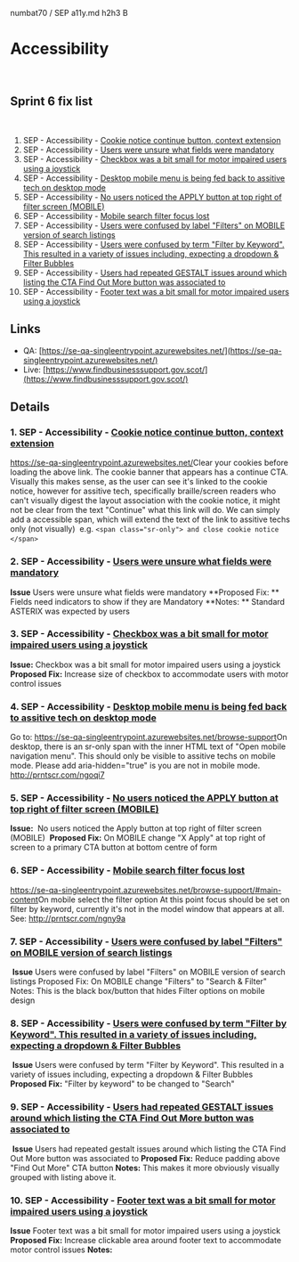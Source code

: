 
numbat70 / SEP
a11y.md
h2h3 B
# Accessibility
​
## Sprint 6 fix list
​
1. SEP - Accessibility - [Cookie notice continue button, context extension](https://scotent.leankit.com/card/829611697)
2. SEP - Accessibility - [Users were unsure what fields were mandatory](https://scotent.leankit.com/card/831026973)
3. SEP - Accessibility - [Checkbox was a bit small for motor impaired users using a joystick](https://scotent.leankit.com/card/831030274)
4. SEP - Accessibility - [Desktop mobile menu is being fed back to assitive tech on desktop mode](https://scotent.leankit.com/card/829592114)
5. SEP - Accessibility - [No users noticed the APPLY button at top right of filter screen (MOBILE)](https://scotent.leankit.com/card/831033681)
6. SEP - Accessibility - [Mobile search filter focus lost](https://scotent.leankit.com/card/829584216)
7. SEP - Accessibility - [Users were confused by label "Filters" on MOBILE version of search listings](https://scotent.leankit.com/card/831032569)
8. SEP - Accessibility - [Users were confused by term "Filter by Keyword". This resulted in a variety of issues including, expecting a dropdown & Filter Bubbles](https://scotent.leankit.com/card/831025570)
9. SEP - Accessibility - [Users had repeated GESTALT issues around which listing the CTA Find Out More button was associated to](https://scotent.leankit.com/card/831027057)
10. SEP - Accessibility - [Footer text was a bit small for motor impaired users using a joystick](https://scotent.leankit.com/card/831026771)
​
​
## Links
- QA: [https://se-qa-singleentrypoint.azurewebsites.net/](https://se-qa-singleentrypoint.azurewebsites.net/)
- Live: [https://www.findbusinesssupport.gov.scot/](https://www.findbusinesssupport.gov.scot/)
​
​
​
## Details
### 1. SEP - Accessibility - [Cookie notice continue button, context extension](https://scotent.leankit.com/card/829611697)
https://se-qa-singleentrypoint.azurewebsites.net/
​
Clear your cookies before loading the above link.
The cookie banner that appears has a continue CTA.   Visually this makes sense, as the user can see it's linked to the cookie notice, however for assitive tech, specifically braille/screen readers who can't visually digest the layout association with the cookie notice, it might not be clear from the text "Continue" what this link will do.
We can simply add a accessible span, which will extend the text of the link to assitive techs only (not visually)
​
e.g. `<span class="sr-only"> and close cookie notice </span>`
​
### 2. SEP - Accessibility - [Users were unsure what fields were mandatory](https://scotent.leankit.com/card/831026973)
**Issue**
Users were unsure what fields were mandatory
**Proposed Fix: **
Fields need indicators to show if they are Mandatory
**Notes: **
Standard ASTERIX was expected by users
​
### 3. SEP - Accessibility - [Checkbox was a bit small for motor impaired users using a joystick](https://scotent.leankit.com/card/831030274)
**Issue:**
Checkbox was a bit small for motor impaired users using a joystick
​
​
**Proposed Fix:**
Increase size of checkbox to accommodate users with motor control issues
​
### 4. SEP - Accessibility - [Desktop mobile menu is being fed back to assitive tech on desktop mode](https://scotent.leankit.com/card/829592114)
Go to: https://se-qa-singleentrypoint.azurewebsites.net/browse-support
​
On desktop, there is an sr-only span with the inner HTML text of "Open mobile navigation menu".  This should only be visible to assitive techs on mobile mode.   Please add aria-hidden="true" is you are not in mobile mode.
​
http://prntscr.com/ngoqi7 
​
​
​
### 5. SEP - Accessibility - [No users noticed the APPLY button at top right of filter screen (MOBILE)](https://scotent.leankit.com/card/831033681)
**Issue:** 
​
No users noticed the Apply button at top right of filter screen (MOBILE) 
​
**Proposed Fix:**
On MOBILE change "X Apply" at top right of screen to a primary CTA button at bottom centre of form
​
### 6. SEP - Accessibility - [Mobile search filter focus lost](https://scotent.leankit.com/card/829584216)
https://se-qa-singleentrypoint.azurewebsites.net/browse-support/#main-content
​
On mobile select the filter option
At this point focus should be set on filter by keyword, currently it's not in the model window that appears at all.
​
See: http://prntscr.com/ngny9a 
​
​
### 7. SEP - Accessibility - [Users were confused by label "Filters" on MOBILE version of search listings](https://scotent.leankit.com/card/831032569)
​
**Issue**
Users were confused by label "Filters" on MOBILE version of search listings
Proposed Fix: 
On MOBILE change "Filters" to "Search & Filter"
Notes: 
This is the black box/button that hides Filter options on mobile design
​
### 8. SEP - Accessibility - [Users were confused by term "Filter by Keyword". This resulted in a variety of issues including, expecting a dropdown & Filter Bubbles](https://scotent.leankit.com/card/831025570)
​
**Issue**
Users were confused by term "Filter by Keyword". This resulted in a variety of issues including, expecting a dropdown & Filter Bubbles
**Proposed Fix:** 
"Filter by keyword" to be changed to "Search"
​
​
### 9. SEP - Accessibility - [Users had repeated GESTALT issues around which listing the CTA Find Out More button was associated to](https://scotent.leankit.com/card/831027057)
​
**Issue**
Users had repeated gestalt issues around which listing the CTA Find Out More button was associated to
**Proposed Fix:**
Reduce padding above "Find Out More" CTA button
**Notes:**
This makes it more obviously visually grouped with listing above it.
​
### 10. SEP - Accessibility - [Footer text was a bit small for motor impaired users using a joystick](https://scotent.leankit.com/card/831026771)
**Issue**
Footer text was a bit small for motor impaired users using a joystick
**Proposed Fix:**
Increase clickable area around footer text to accommodate motor control issues
**Notes:**
